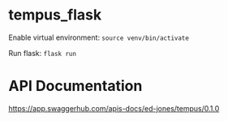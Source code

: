 # tempus_flask

Enable virtual environment: `source venv/bin/activate`

Run flask: `flask run`

# API Documentation

https://app.swaggerhub.com/apis-docs/ed-jones/tempus/0.1.0